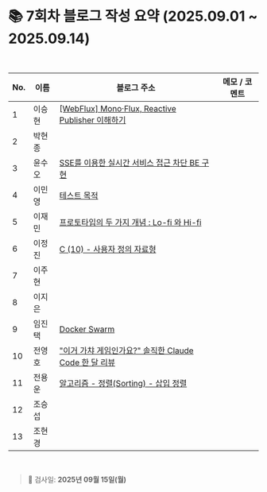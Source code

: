 # 📚 7회차 블로그 작성 요약 (2025.09.01 ~ 2025.09.14)

<br>

| No. | 이름  | 블로그 주소                                                                | 메모 / 코멘트 |
|-----|-----|-----------------------------------------------------------------------|----------|
| 1   | 이승현 | [[WebFlux] Mono·Flux, Reactive Publisher 이해하기](https://ssddo-story.tistory.com/70)                                                                      |          |
| 2   | 박현종 |                                                                       |          |
| 3   | 윤수오 | [SSE를 이용한 실시간 서비스 접근 차단 BE 구현](https://velog.io/@dbstndh12/Spring-SSE%EB%A5%BC-%EC%9D%B4%EC%9A%A9%ED%95%9C-%EC%8B%A4%EC%8B%9C%EA%B0%84-%EC%84%9C%EB%B9%84%EC%8A%A4-%EC%A0%91%EA%B7%BC-%EC%B0%A8%EB%8B%A8-BE-%EA%B5%AC%ED%98%84)                                                                      |          |
| 4   | 이민영 | [테스트 목적](https://stylish-minyoung.tistory.com/215)                    |          |
| 5   | 이재민 | [프로토타입의 두 가지 개념 : Lo-fi 와 Hi-fi](https://jam-scribble.tistory.com/45) |          |
| 6   | 이정진 | [C (10) - 사용자 정의 자료형](https://freshdev.tistory.com/66)                |          |
| 7   | 이주현 |                                                                       |          |
| 8   | 이지은 |                                                                       |          |
| 9   | 임진택 |  [Docker Swarm](https://taekt.tistory.com/45)             |          |
| 10  | 전영호 |["이거 가챠 게임인가요?" 솔직한 Claude Code 한 달 리뷰](https://aplbly.tistory.com/32)                                                                |          |
| 11  | 전용운 |[알고리즘 - 정렬(Sorting) - 삽입 정렬](https://jun-yu.tistory.com/15)                                                                       |          |
| 12  | 조승섭 |                                                                       |          |
| 13  | 조현경 |                                                                       |          |

<br>

> 📌 검사일: **2025년 09월 15일(월)**
